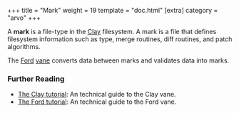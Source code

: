+++
title = "Mark"
weight = 19
template = "doc.html"
[extra]
category = "arvo"
+++

A **mark** is a file-type in the [Clay](../clay) filesystem. A mark is a file that defines filesystem information such as type, merge routines, diff routines, and patch algorithms.

The [Ford](../ford) [vane](../vane) converts data between marks and validates data into marks.


### Further Reading

- [The Clay tutorial](@/docs/tutorials/arvo/clay.md): An technical guide to the Clay vane.
- [The Ford tutorial](@/docs/tutorials/arvo/ford.md): An technical guide to the Ford vane.
